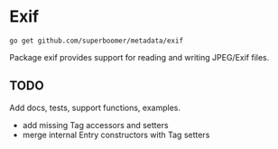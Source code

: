 Exif
====

	go get github.com/superboomer/metadata/exif

Package exif provides support for reading and writing JPEG/Exif files.

TODO
----

Add docs, tests, support functions, examples.

- add missing Tag accessors and setters
- merge internal Entry constructors with Tag setters
